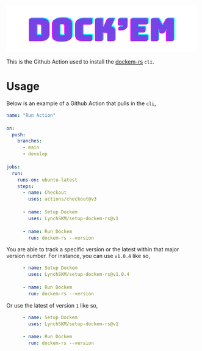 ![Dockem](docs/logo.png)

This is the Github Action used to install the [dockem-rs](https://github.com/LynchSKM/dockem-rs) `cli`.

# Usage

Below is an example of a Github Action that pulls in the `cli`,

```yaml
name: "Run Action"

on:
  push:
    branches:
      - main
      - develop

jobs:
  run:
    runs-on: ubuntu-latest
    steps:
      - name: Checkout
        uses: actions/checkout@v3

      - name: Setup Dockem
        uses: LynchSKM/setup-dockem-rs@v1

      - name: Run Dockem
        run: dockem-rs --version
```

You are able to track a specific version or the latest within that major version number. For instance, you can use `v1.0.4` like so,
```yaml
      - name: Setup Dockem
        uses: LynchSKM/setup-dockem-rs@v1.0.4

      - name: Run Dockem
        run: dockem-rs --version
```

Or use the latest of version `1` like so,
```yaml
      - name: Setup Dockem
        uses: LynchSKM/setup-dockem-rs@v1

      - name: Run Dockem
        run: dockem-rs --version
```